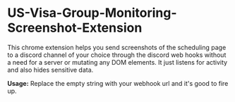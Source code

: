 # US-Visa-Group-Monitoring-Screenshot-Extension
This chrome extension helps you send screenshots of the scheduling page to a discord channel of your choice through the discord web hooks without a need for a server or mutating any DOM elements. It just listens for activity and also hides sensitive data.

**Usage:**
Replace the empty string with your webhook url and it's good to fire up.
